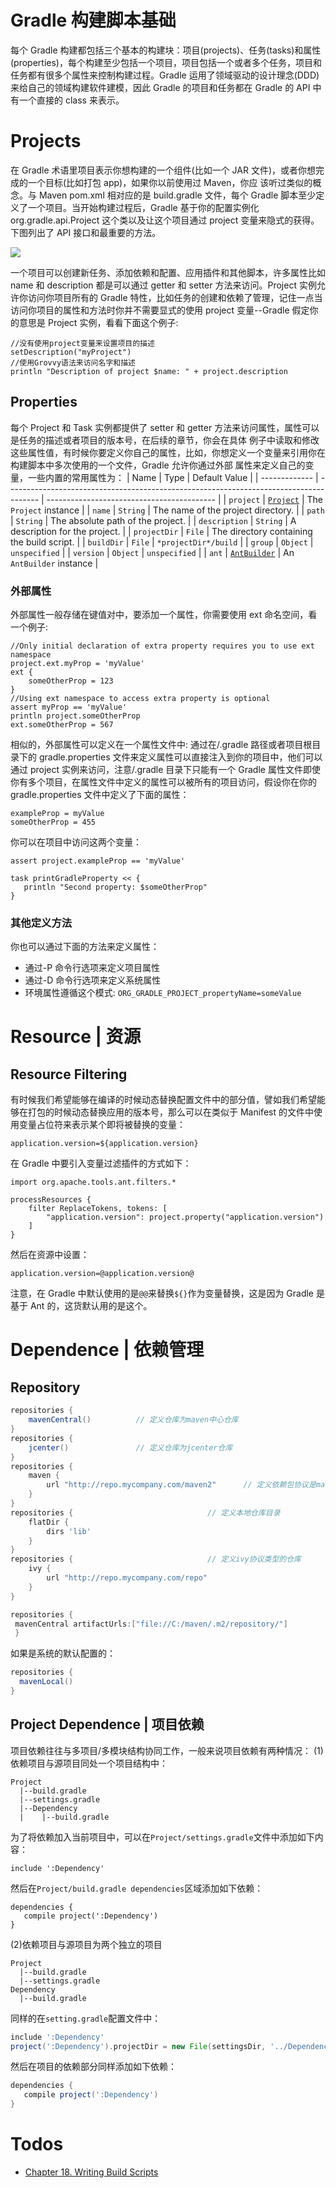 # Gradle 构建脚本基础

每个 Gradle 构建都包括三个基本的构建块：项目(projects)、任务(tasks)和属性(properties)，每个构建至少包括一个项目，项目包括一个或者多个任务，项目和任务都有很多个属性来控制构建过程。Gradle 运用了领域驱动的设计理念(DDD)来给自己的领域构建软件建模，因此 Gradle 的项目和任务都在 Gradle 的 API 中有一个直接的 class 来表示。

# Projects

在 Gradle 术语里项目表示你想构建的一个组件(比如一个 JAR 文件)，或者你想完成的一个目标(比如打包 app)，如果你以前使用过 Maven，你应 该听过类似的概念。与 Maven pom.xml 相对应的是 build.gradle 文件，每个 Gradle 脚本至少定义了一个项目。当开始构建过程后，Gradle 基于你的配置实例化 org.gradle.api.Project 这个类以及让这个项目通过 project 变量来隐式的获得。下图列出了 API 接口和最重要的方法。

![](https://lippiouyang.gitbooks.io/gradle-in-action-cn/content/images/dag24.png)

一个项目可以创建新任务、添加依赖和配置、应用插件和其他脚本，许多属性比如 name 和 description 都是可以通过 getter 和 setter 方法来访问。Project 实例允许你访问你项目所有的 Gradle 特性，比如任务的创建和依赖了管理，记住一点当访问你项目的属性和方法时你并不需要显式的使用 project 变量--Gradle 假定你的意思是 Project 实例，看看下面这个例子:

```
//没有使用project变量来设置项目的描述
setDescription("myProject")
//使用Grovvy语法来访问名字和描述
println "Description of project $name: " + project.description
```

## Properties

每个 Project 和 Task 实例都提供了 setter 和 getter 方法来访问属性，属性可以是任务的描述或者项目的版本号，在后续的章节，你会在具体 例子中读取和修改这些属性值，有时候你要定义你自己的属性，比如，你想定义一个变量来引用你在构建脚本中多次使用的一个文件，Gradle 允许你通过外部 属性来定义自己的变量，一些内置的常用属性为：
| Name | Type | Default Value |
| ------------- | -------------------------------------------------------------------------------------- | ------------------------------------------ |
| `project` | [`Project`](https://docs.gradle.org/current/dsl/org.gradle.api.Project.html) | The `Project` instance |
| `name` | `String` | The name of the project directory. |
| `path` | `String` | The absolute path of the project. |
| `description` | `String` | A description for the project. |
| `projectDir` | `File` | The directory containing the build script. |
| `buildDir` | `File` | `*projectDir*/build` |
| `group` | `Object` | `unspecified` |
| `version` | `Object` | `unspecified` |
| `ant` | [`AntBuilder`](https://docs.gradle.org/current/javadoc/org/gradle/api/AntBuilder.html) | An `AntBuilder` instance |

### 外部属性

外部属性一般存储在键值对中，要添加一个属性，你需要使用 ext 命名空间，看一个例子:

```
//Only initial declaration of extra property requires you to use ext namespace
project.ext.myProp = 'myValue'
ext {
    someOtherProp = 123
}
//Using ext namespace to access extra property is optional
assert myProp == 'myValue'
println project.someOtherProp
ext.someOtherProp = 567
```

相似的，外部属性可以定义在一个属性文件中: 通过在/.gradle 路径或者项目根目录下的 gradle.properties 文件来定义属性可以直接注入到你的项目中，他们可以通过 project 实例来访问，注意/.gradle 目录下只能有一个 Gradle 属性文件即使你有多个项目，在属性文件中定义的属性可以被所有的项目访问，假设你在你的 gradle.properties 文件中定义了下面的属性：

```
exampleProp = myValue
someOtherProp = 455
```

你可以在项目中访问这两个变量：

```
assert project.exampleProp == 'myValue'

task printGradleProperty << {
   println "Second property: $someOtherProp"
}
```

### 其他定义方法

你也可以通过下面的方法来定义属性：

- 通过-P 命令行选项来定义项目属性
- 通过-D 命令行选项来定义系统属性
- 环境属性遵循这个模式: `ORG_GRADLE_PROJECT_propertyName=someValue`

# Resource | 资源

## Resource Filtering

有时候我们希望能够在编译的时候动态替换配置文件中的部分值，譬如我们希望能够在打包的时候动态替换应用的版本号，那么可以在类似于 Manifest 的文件中使用变量占位符来表示某个即将被替换的变量：

```
application.version=${application.version}
```

在 Gradle 中要引入变量过滤插件的方式如下：

```
import org.apache.tools.ant.filters.*

processResources {
    filter ReplaceTokens, tokens: [
        "application.version": project.property("application.version")
    ]
}
```

然后在资源中设置：

```
application.version=@application.version@
```

注意，在 Gradle 中默认使用的是`@@`来替换`${}`作为变量替换，这是因为 Gradle 是基于 Ant 的，这货默认用的是这个。

# Dependence | 依赖管理

## Repository

```groovy
repositories {
    mavenCentral()          // 定义仓库为maven中心仓库
}
repositories {
    jcenter()               // 定义仓库为jcenter仓库
}
repositories {
    maven {
        url "http://repo.mycompany.com/maven2"      // 定义依赖包协议是maven，地址是公司的仓库地址
    }
}
repositories {                              // 定义本地仓库目录
    flatDir {
        dirs 'lib'
    }
}
repositories {                              // 定义ivy协议类型的仓库
    ivy {
        url "http://repo.mycompany.com/repo"
    }
}
```

```groovy
repositories {
 mavenCentral artifactUrls:["file://C:/maven/.m2/repository/"]
 }
```

如果是系统的默认配置的：

```groovy
repositories {
  mavenLocal()
}
```

## Project Dependence | 项目依赖

项目依赖往往与多项目/多模块结构协同工作，一般来说项目依赖有两种情况：
(1)依赖项目与源项目同处一个项目结构中：

```
Project
  |--build.gradle
  |--settings.gradle
  |--Dependency
  |    |--build.gradle
```

为了将依赖加入当前项目中，可以在`Project/settings.gradle`文件中添加如下内容：

```
include ':Dependency'
```

然后在`Project/build.gradle dependencies`区域添加如下依赖：

```
dependencies {
   compile project(':Dependency')
}
```

(2)依赖项目与源项目为两个独立的项目

```
Project
  |--build.gradle
  |--settings.gradle
Dependency
  |--build.gradle
```

同样的在`setting.gradle`配置文件中：

```groovy
include ':Dependency'
project(':Dependency').projectDir = new File(settingsDir, '../Dependency')
```

然后在项目的依赖部分同样添加如下依赖：

```groovy
dependencies {
   compile project(':Dependency')
}
```

# Todos

- [Chapter 18. Writing Build Scripts](https://docs.gradle.org/current/userguide/writing_build_scripts.html)

